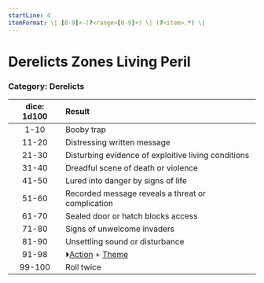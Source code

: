 ```yaml
---
startLine: 4
itemFormat: \| [0-9]+-(?<range>[0-9]+) \| (?<item>.*) \|
---
```

# Derelicts Zones Living Peril
### Category: Derelicts

| dice: 1d100 | Result |
|:----:|:-------|
| 1-10 | Booby trap |
| 11-20 | Distressing written message |
| 21-30 | Disturbing evidence of exploitive living conditions |
| 31-40 | Dreadful scene of death or violence |
| 41-50 | Lured into danger by signs of life |
| 51-60 | Recorded message reveals a threat or complication |
| 61-70 | Sealed door or hatch blocks access |
| 71-80 | Signs of unwelcome invaders |
| 81-90 | Unsettling sound or disturbance |
| 91-98 | ⏵[Action](Core_Action.md) + [Theme](Core_Theme.md) |
| 99-100 | Roll twice |